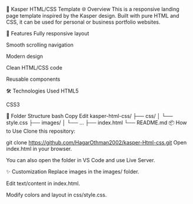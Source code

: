 📄 Kasper HTML/CSS Template
🌐 Overview
This is a responsive landing page template inspired by the Kasper design. Built with pure HTML and CSS, it can be used for personal or business portfolio websites.



🚀 Features
Fully responsive layout

Smooth scrolling navigation

Modern design

Clean HTML/CSS code

Reusable components

🛠️ Technologies Used
HTML5

CSS3



📂 Folder Structure
bash
Copy
Edit
kasper-html-css/
├── css/
│   └── style.css
├── images/
│   └── ...
├── index.html
└── README.md
📦 How to Use
Clone this repository:



git clone https://github.com/HagarOthman2002/kasper-Html-css.git
Open index.html in your browser.

You can also open the folder in VS Code and use Live Server.

✨ Customization
Replace images in the images/ folder.

Edit text/content in index.html.

Modify colors and layout in css/style.css.
